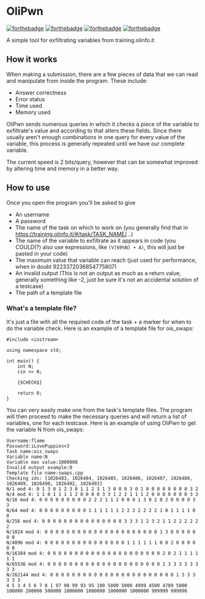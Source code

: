 # OliPwn
[![forthebadge](https://forthebadge.com/images/badges/gluten-free.svg)](https://forthebadge.com)
[![forthebadge](https://forthebadge.com/images/badges/no-ragrets.svg)](https://forthebadge.com)
[![forthebadge](https://forthebadge.com/images/badges/powered-by-black-magic.svg)](https://forthebadge.com)
[![forthebadge](https://forthebadge.com/images/badges/uses-badges.svg)](https://forthebadge.com)

A simple tool for exfiltrating variables from training.olinfo.it
## How it works
When making a submission, there are a few pieces of data that we can read and manipulate from inside the program.
These include:
* Answer correctness
* Error status
* Time used
* Memory used

OliPwn sends numerous queries in which it checks a piece of the variable to exfiltrate's value and according to that alters these fields.
Since there usually aren't enough combinations in one query for every value of the variable, this process is generally repeated until we have our complete variable.

The current speed is 2 bits/query, however that can be somewhat improved by altering time and memory in a better way.
## How to use
Once you open the program you'll be asked to give
* An username
* A password
* The name of the task on which to work on (you generally find that in https://training.olinfo.it/#/task/TASK_NAME/...)
* The name of the variable to exfiltrate as it appears in code (you COULD(?) also use expressions, like `(V[69%N] + A)`, this will just be pasted in your code)
* The maximum value that variable can reach (just used for performance, when in doubt 9223372036854775807)
* An invalid output (This is not an output as much as a return value, generally something like -2, just be sure it's not an accidental solution of a testcase)
* The path of a template file
### What's a template file?
It's just a file with all the required code of the task + a marker for when to do the variable check.
Here is an example of a template file for ois_swaps:
```
#include <iostream>

using namespace std;

int main() {
    int N;
    cin >> N;
    
    {$CHECK$}
    
    return 0;
}
```
You can very easily make one from the task's template files.
The program will then proceed to make the necessary queries and will return a list of variables, one for each testcase.
Here is an example of using OliPwn to get the variable N from ois_swaps:
```
Username:flame
Password:iLovePuppies<3
Task name:ois_swaps
Variable name:N
Variable max value:1000000
Invalid output example:0
Template file name:swaps.cpp
Checking ids: [1026483, 1026484, 1026485, 1026486, 1026487, 1026488, 1026489, 1026490, 1026492, 1026493]
N/1 mod 4: 0 1 3 0 1 2 3 0 1 1 2 3 1 3 0 0 0 3 0 1 0 0 0 0 0 0 0 0 3 2
N/4 mod 4: 1 1 0 1 1 1 1 2 0 0 0 0 3 3 1 2 2 1 1 1 2 0 0 0 0 0 0 0 3 3
N/16 mod 4: 0 0 0 0 0 0 0 0 0 2 2 2 1 1 2 0 0 0 1 3 0 2 0 2 0 0 0 0 3 3
N/64 mod 4: 0 0 0 0 0 0 0 0 0 1 1 1 1 1 1 2 2 2 2 2 2 2 1 0 1 1 1 1 0 0
N/256 mod 4: 0 0 0 0 0 0 0 0 0 0 0 0 0 0 0 3 3 3 1 2 3 2 1 1 2 2 2 2 2 2
N/1024 mod 4: 0 0 0 0 0 0 0 0 0 0 0 0 0 0 0 0 0 0 0 0 0 1 3 0 0 0 0 0 0 0
N/4096 mod 4: 0 0 0 0 0 0 0 0 0 0 0 0 0 0 0 1 1 1 1 1 1 0 0 2 0 0 0 0 0 0
N/16384 mod 4: 0 0 0 0 0 0 0 0 0 0 0 0 0 0 0 0 0 0 0 0 0 2 0 2 1 1 1 1 1 1
N/65536 mod 4: 0 0 0 0 0 0 0 0 0 0 0 0 0 0 0 0 0 0 0 0 0 1 3 3 3 3 3 3 3 3
N/262144 mod 4: 0 0 0 0 0 0 0 0 0 0 0 0 0 0 0 0 0 0 0 0 0 0 0 1 3 3 3 3 3 3
4 5 3 4 5 6 7 8 1 97 98 99 93 95 100 5000 5000 4999 4500 4789 5000 100000 200000 500000 1000000 1000000 1000000 1000000 999999 999998
```
